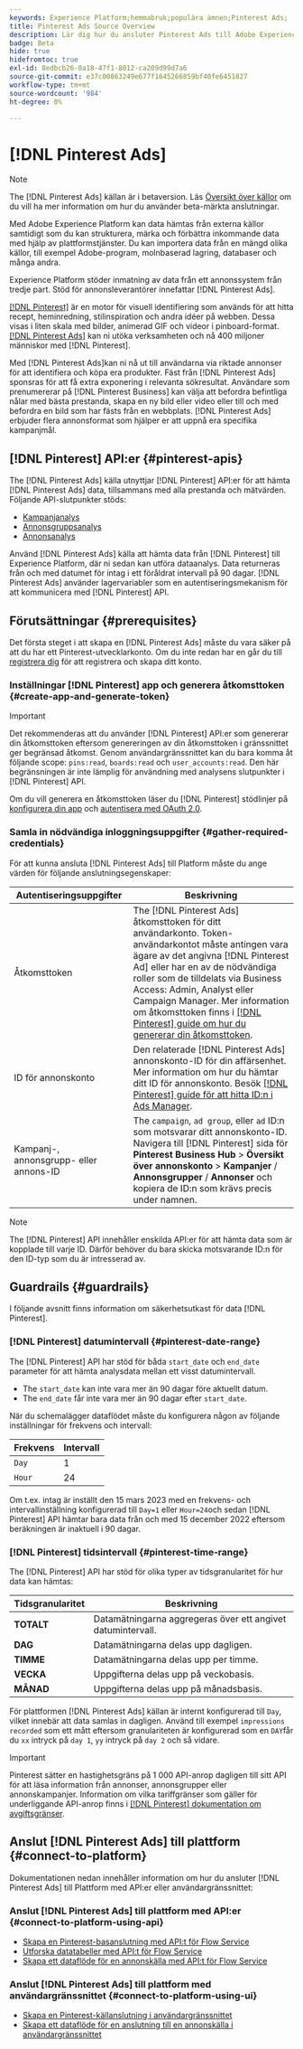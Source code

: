 ```yaml
---
keywords: Experience Platform;hemmabruk;populära ämnen;Pinterest Ads;
title: Pinterest Ads Source Overview
description: Lär dig hur du ansluter Pinterest Ads till Adobe Experience Platform med hjälp av API:er eller användargränssnittet.
badge: Beta
hide: true
hidefromtoc: true
exl-id: 8edbcb26-0a18-47f1-8012-ca209d99d7a6
source-git-commit: e37c00863249e677f1645266859bf40fe6451827
workflow-type: tm+mt
source-wordcount: '984'
ht-degree: 0%

---
```


# [!DNL Pinterest Ads]

>[!NOTE]
>
>The [!DNL Pinterest Ads] källan är i betaversion. Läs [Översikt över källor](../../home.md#terms-and-conditions) om du vill ha mer information om hur du använder beta-märkta anslutningar.

Med Adobe Experience Platform kan data hämtas från externa källor samtidigt som du kan strukturera, märka och förbättra inkommande data med hjälp av plattformstjänster. Du kan importera data från en mängd olika källor, till exempel Adobe-program, molnbaserad lagring, databaser och många andra.

Experience Platform stöder inmatning av data från ett annonssystem från tredje part. Stöd för annonsleverantörer innefattar [!DNL Pinterest Ads].

[[!DNL Pinterest]](https://www.pinterest.com) är en motor för visuell identifiering som används för att hitta recept, heminredning, stilinspiration och andra idéer på webben. Dessa visas i liten skala med bilder, animerad GIF och videor i pinboard-format. [[!DNL Pinterest Ads]](https://ads.pinterest.com/) kan ni utöka verksamheten och nå 400 miljoner människor med [!DNL Pinterest].

Med [!DNL Pinterest Ads]kan ni nå ut till användarna via riktade annonser för att identifiera och köpa era produkter. Fäst från [!DNL Pinterest Ads] sponsras för att få extra exponering i relevanta sökresultat. Användare som prenumererar på [!DNL Pinterest Business] kan välja att befordra befintliga nålar med bästa prestanda, skapa en ny bild eller video eller till och med befordra en bild som har fästs från en webbplats. [!DNL Pinterest Ads] erbjuder flera annonsformat som hjälper er att uppnå era specifika kampanjmål.

## [!DNL Pinterest] API:er {#pinterest-apis}

The [!DNL Pinterest Ads] källa utnyttjar [!DNL Pinterest] API:er för att hämta [!DNL Pinterest Ads] data, tillsammans med alla prestanda och mätvärden. Följande API-slutpunkter stöds:

* [Kampanjanalys](https://developers.pinterest.com/docs/api/v5/#operation/campaigns/analytics)
* [Annonsgruppsanalys](https://developers.pinterest.com/docs/api/v5/#operation/ad_groups/analytics)
* [Annonsanalys](https://developers.pinterest.com/docs/api/v5/#operation/ads/analytics)

Använd [!DNL Pinterest Ads] källa att hämta data från [!DNL Pinterest] till Experience Platform, där ni sedan kan utföra dataanalys. Data returneras från och med datumet för intag i ett föråldrat intervall på 90 dagar. [!DNL Pinterest Ads] använder lagervariabler som en autentiseringsmekanism för att kommunicera med [!DNL Pinterest] API.

## Förutsättningar {#prerequisites}

Det första steget i att skapa en [!DNL Pinterest Ads] måste du vara säker på att du har ett Pinterest-utvecklarkonto. Om du inte redan har en går du till [registrera dig](https://www.pinterest.com/business/create/?next=https://developers.pinterest.com/account-setup/) för att registrera och skapa ditt konto.

### Inställningar [!DNL Pinterest] app och generera åtkomsttoken {#create-app-and-generate-token}

>[!IMPORTANT]
>
>Det rekommenderas att du använder [!DNL Pinterest] API:er som genererar din åtkomsttoken eftersom genereringen av din åtkomsttoken i gränssnittet ger begränsad åtkomst. Genom användargränssnittet kan du bara komma åt följande scope: `pins:read`, `boards:read` och `user_accounts:read`. Den här begränsningen är inte lämplig för användning med analysens slutpunkter i [!DNL Pinterest] API.

Om du vill generera en åtkomsttoken läser du [!DNL Pinterest] stödlinjer på [konfigurera din app](https://developers.pinterest.com/docs/getting-started/set-up-app/) och [autentisera med OAuth 2.0](https://developers.pinterest.com/docs/getting-started/authentication/).

### Samla in nödvändiga inloggningsuppgifter {#gather-required-credentials}

För att kunna ansluta [!DNL Pinterest Ads] till Platform måste du ange värden för följande anslutningsegenskaper:

| Autentiseringsuppgifter | Beskrivning |
| --- | --- |
| Åtkomsttoken | The [!DNL Pinterest Ads] åtkomsttoken för ditt användarkonto. Token-användarkontot måste antingen vara ägare av det angivna [!DNL Pinterest Ad] eller har en av de nödvändiga roller som de tilldelats via Business Access: Admin, Analyst eller Campaign Manager. Mer information om åtkomsttoken finns i [[!DNL Pinterest] guide om hur du genererar din åtkomsttoken](https://developers.pinterest.com/docs/getting-started/set-up-app/). |
| ID för annonskonto | Den relaterade [!DNL Pinterest Ads] annonskonto-ID för din affärsenhet. Mer information om hur du hämtar ditt ID för annonskonto. Besök [[!DNL Pinterest] guide för att hitta ID:n i Ads Manager](https://help.pinterest.com/en/business/article/find-ids-in-ads-manager). |
| Kampanj-, annonsgrupp- eller annons-ID | The `campaign`, `ad group`, eller `ad` ID:n som motsvarar ditt annonskonto-ID. Navigera till [!DNL Pinterest] sida för **Pinterest Business Hub** > **Översikt över annonskonto** > **Kampanjer** / **Annonsgrupper** / **Annonser** och kopiera de ID:n som krävs precis under namnen. |

>[!NOTE]
>
>The [!DNL Pinterest] API innehåller enskilda API:er för att hämta data som är kopplade till varje ID. Därför behöver du bara skicka motsvarande ID:n för den ID-typ som du är intresserad av.

## Guardrails {#guardrails}

I följande avsnitt finns information om säkerhetsutkast för data [!DNL Pinterest].

### [!DNL Pinterest] datumintervall {#pinterest-date-range}

The [!DNL Pinterest] API har stöd för båda `start_date` och `end_date` parameter för att hämta analysdata mellan ett visst datumintervall.

* The `start_date` kan inte vara mer än 90 dagar före aktuellt datum.
* The `end_date` får inte vara mer än 90 dagar efter `start_date`.

När du schemalägger dataflödet måste du konfigurera någon av följande inställningar för frekvens och intervall:

| Frekvens | Intervall |
| --- | --- |
| `Day` | 1 |
| `Hour` | 24 |

Om t.ex. intag är inställt den 15 mars 2023 med en frekvens- och intervallinställning konfigurerad till `Day=1` eller `Hour=24`och sedan [!DNL Pinterest] API hämtar bara data från och med 15 december 2022 eftersom beräkningen är inaktuell i 90 dagar.

### [!DNL Pinterest] tidsintervall {#pinterest-time-range}

The [!DNL Pinterest] API har stöd för olika typer av tidsgranularitet för hur data kan hämtas:

| Tidsgranularitet | Beskrivning |
| --- | --- |
| **TOTALT** | Datamätningarna aggregeras över ett angivet datumintervall. |
| **DAG** | Datamätningarna delas upp dagligen. |
| **TIMME** | Datamätningarna delas upp per timme. |
| **VECKA** | Uppgifterna delas upp på veckobasis. |
| **MÅNAD** | Uppgifterna delas upp på månadsbasis. |

För plattformen [!DNL Pinterest Ads] källan är internt konfigurerad till `Day`, vilket innebär att data samlas in dagligen. Använd till exempel `impressions recorded` som ett mått eftersom granulariteten är konfigurerad som en `DAY`får du `xx` intryck på `day 1`, `yy` intryck på `day 2` och så vidare.

>[!IMPORTANT]
>
>Pinterest sätter en hastighetsgräns på 1 000 API-anrop dagligen till sitt API för att läsa information från annonser, annonsgrupper eller annonskampanjer. Information om vilka tariffgränser som gäller för underliggande API-anrop finns i [[!DNL Pinterest] dokumentation om avgiftsgränser](https://developers.pinterest.com/docs/reference/ratelimits/).

## Anslut [!DNL Pinterest Ads] till plattform {#connect-to-platform}

Dokumentationen nedan innehåller information om hur du ansluter [!DNL Pinterest Ads] till Plattform med API:er eller användargränssnittet:

### Anslut [!DNL Pinterest Ads] till plattform med API:er {#connect-to-platform-using-api}

* [Skapa en Pinterest-basanslutning med API:t för Flow Service](../../tutorials/api/create/advertising/pinterest-ads.md)
* [Utforska datatabeller med API:t för Flow Service](../../tutorials/api/explore/tabular.md)
* [Skapa ett dataflöde för en annonskälla med API:t för Flow Service](../../tutorials/api/collect/advertising.md)

### Anslut [!DNL Pinterest Ads] till plattform med användargränssnittet {#connect-to-platform-using-ui}

* [Skapa en Pinterest-källanslutning i användargränssnittet](../../tutorials/ui/create/advertising/pinterest-ads.md)
* [Skapa ett dataflöde för en anslutning till en annonskälla i användargränssnittet](../../tutorials/ui/dataflow/advertising.md)
